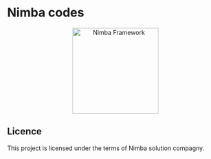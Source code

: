# Nimba codes
<p align="center">
  <a href="https://codes.nimbasolution.com"><img src="https://www.nimbasolution.com/wp-content/uploads/2019/12/imba.png?raw=true" alt="Nimba Framework" style="width: 200px;"></a>
</p>



## Licence

This project is licensed under the terms of Nimba solution compagny.
